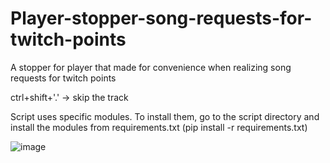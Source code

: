 # Player-stopper-song-requests-for-twitch-points
A stopper for player that made for convenience when realizing song requests for twitch points

ctrl+shift+'.' -> skip the track

Script uses specific modules. To install them, go to the script directory and install the modules from requirements.txt (pip install -r requirements.txt)

![image](https://github.com/De1ku/player-stopper-song-requests-for-twitch-points/assets/125497407/cfe6afcf-72a0-4ee7-9394-880eed26124f)
